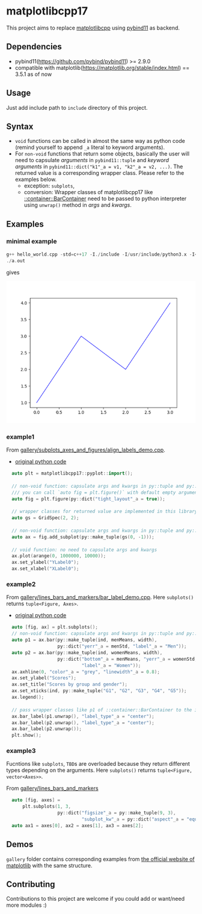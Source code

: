 # matplotlibcpp17

This project aims to replace [matplotlibcpp](https://github.com/lava/matplotlib-cpp) using [pybind11](https://github.com/pybind/pybind11) as backend.

## Dependencies

- pybind11(https://github.com/pybind/pybind11) >= 2.9.0
- compatible with matplotlib(https://matplotlib.org/stable/index.html) == 3.5.1 as of now

## Usage

Just add include path to `include` directory of this project.

## Syntax

- `void` functions can be called in almost the same way as python code (remind yourself to append `_a` literal to keyword arguments).
- For `non-void` functions that return some objects, basically the user will need to capsulate *arguments* in `pybind11::tuple` and *keyword arguments* in `pybind11::dict("k1"_a = v1, "k2"_a = v2, ...)`. The returned value is a corresponding wrapper class. Please refer to the examples below.
  - exception: `subplots`, 
  - conversion: Wrapper classes of matplotlibcpp17 like [::container::BarContainer](https://github.com/soblin/matplotlibcpp17/blob/master/include/matplotlibcpp17/container.h) need to be passed to python interpreter using `unwrap()` method in *args* and *kwargs*.

## Examples

### minimal example

```cpp
g++ hello_world.cpp -std=c++17 -I./include -I/usr/include/python3.x -I<path to pybind11> -lpython3.x
./a.out
```

gives

![minimal example](https://github.com/soblin/matplotlibcpp17/blob/master/hello_world.png)

### example1

From [gallery/subplots_axes_and_figures/align_labels_demo.cpp](https://github.com/soblin/matplotlibcpp17/blob/master/gallery/subplots_axes_and_figures/align_labels_demo.cpp).

- [original python code](https://matplotlib.org/stable/gallery/subplots_axes_and_figures/align_labels_demo.html)

```cpp
  auto plt = matplotlibcpp17::pyplot::import();

  // non-void function: capsulate args and kwargs in py::tuple and py::dict
  /// you can call `auto fig = plt.figure()` with default empty arguments :)
  auto fig = plt.figure(py::dict("tight_layout"_a = true));

  // wrapper classes for returned value are implemented in this library
  auto gs = GridSpec(2, 2);

  // non-void function: capsulate args and kwargs in py::tuple and py::dict
  auto ax = fig.add_subplot(py::make_tuple(gs(0, -1)));

  // void function: no need to capsulate args and kwargs
  ax.plot(arange(0, 1000000, 10000));
  ax.set_ylabel("YLabel0");
  ax.set_xlabel("XLabel0");
```

### example2

From [gallery/lines_bars_and_markers/bar_label_demo.cpp](https://github.com/soblin/matplotlibcpp17/blob/master/gallery/lines_bars_and_markers/bar_label_demo.cpp). Here `subplots()` returns `tuple<Figure, Axes>`.

- [original python code](https://matplotlib.org/stable/gallery/lines_bars_and_markers/bar_label_demo.html)

```cpp
  auto [fig, ax] = plt.subplots();
  // non-void function: capsulate args and kwargs in py::tuple and py::dict
  auto p1 = ax.bar(py::make_tuple(ind, menMeans, width),
                   py::dict("yerr"_a = menStd, "label"_a = "Men"));
  auto p2 = ax.bar(py::make_tuple(ind, womenMeans, width),
                   py::dict("bottom"_a = menMeans, "yerr"_a = womenStd,
                            "label"_a = "Women"));
  ax.axhline(0, "color"_a = "grey", "linewidth"_a = 0.8);
  ax.set_ylabel("Scores");
  ax.set_title("Scores by group and gender");
  ax.set_xticks(ind, py::make_tuple("G1", "G2", "G3", "G4", "G5"));
  ax.legend();

  // pass wrapper classes like p1 of ::container::BarContainer to the interpreter using .unwrap() method as python object
  ax.bar_label(p1.unwrap(), "label_type"_a = "center");
  ax.bar_label(p2.unwrap(), "label_type"_a = "center");
  ax.bar_label(p2.unwrap());
  plt.show();
```

### example3

Fucntions like `subplots`, `TBD`s are overloaded because they return different types depending on the arguments. Here `subplots()` returns `tuple<Figure, vector<Axes>>`.

From [gallery/lines_bars_and_markers](https://github.com/soblin/matplotlibcpp17/blob/master/gallery/lines_bars_and_markers/fill.cpp)

```cpp
  auto [fig, axes] =
      plt.subplots(1, 3,
                   py::dict("figsize"_a = py::make_tuple(9, 3),
                            "subplot_kw"_a = py::dict("aspect"_a = "equal")));
  auto ax1 = axes[0], ax2 = axes[1], ax3 = axes[2];
```

## Demos

`gallery` folder contains corresponding examples from [the official website of matplotlib](https://matplotlib.org/stable/gallery) with the same structure.

## Contributing

Contributions to this project are welcome if you could add or want/need more modules :)
